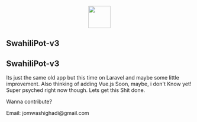 <p align="center"><img width="60px" height="60px" src="https://raw.githubusercontent.com/Reaper45/swahilipot-community-portal/master/img/swahilipotlogo.png"><h2>SwahiliPot-v3</h2></p>

## SwahiliPot-v3

<p>Its just the same old app but this time on Laravel and maybe some little improvement. Also thinking of adding Vue.js Soon, maybe, i don't Know yet! Super psyched right now though. Lets get this Shit done.</p> 
<p>Wanna contribute? </p>
<p>Email:   jomwashighadi@gmail.com</p>

